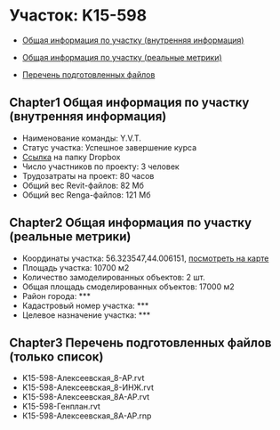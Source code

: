 # Участок: K15-598

* [Общая информация по участку (внутренняя информация)](#Chapter1)

* [Общая информация по участку (реальные метрики)](#Chapter2)

* [Перечень подготовленных файлов](#Chapter3)

## <a id="test">Chapter1</a> Общая информация по участку (внутренняя информация)
+ Наименование команды: Y.V.T.
+ Статус участка: Успешное завершение курса
+ [Ссылка](https://www.dropbox.com/sh/wvvgv1nw1iqred9/AAB1YHK5sMd1jKGyAW8e7hI4a/K15_598?dl=0) на папку Dropbox
+ Число участников по проекту: 3 человек
+ Трудозатраты на проект: 80 часов
+ Общий вес Revit-файлов: 82 Мб
+ Общий вес Renga-файлов: 121 Мб
## <a id="test">Chapter2</a> Общая информация по участку (реальные метрики)
+ Координаты участка: 56.323547,44.006151, [посмотреть на карте]("yandex.ru/maps/47/nizhny-novgorod/?ll=56.323547%2C44.006151&z=19")
+ Площадь участка: 10700 м2
+ Количество замоделированных объектов: 2 шт.
+ Общая площадь смоделированных объектов: 17000 м2
+ Район города: *** 
+ Кадастровый номер участка: *** 
+ Целевое назначение участка: *** 
## <a id="test">Chapter3</a> Перечень подготовленных файлов (только список)
+ K15-598-Алексеевская_8-АР.rvt
+ K15-598-Алексеевская_8-ИНЖ.rvt
+ K15-598-Алексеевская_8А-АР.rvt
+ K15-598-Генплан.rvt
+ К15-598-Алексеевская_8А-АР.rnp
